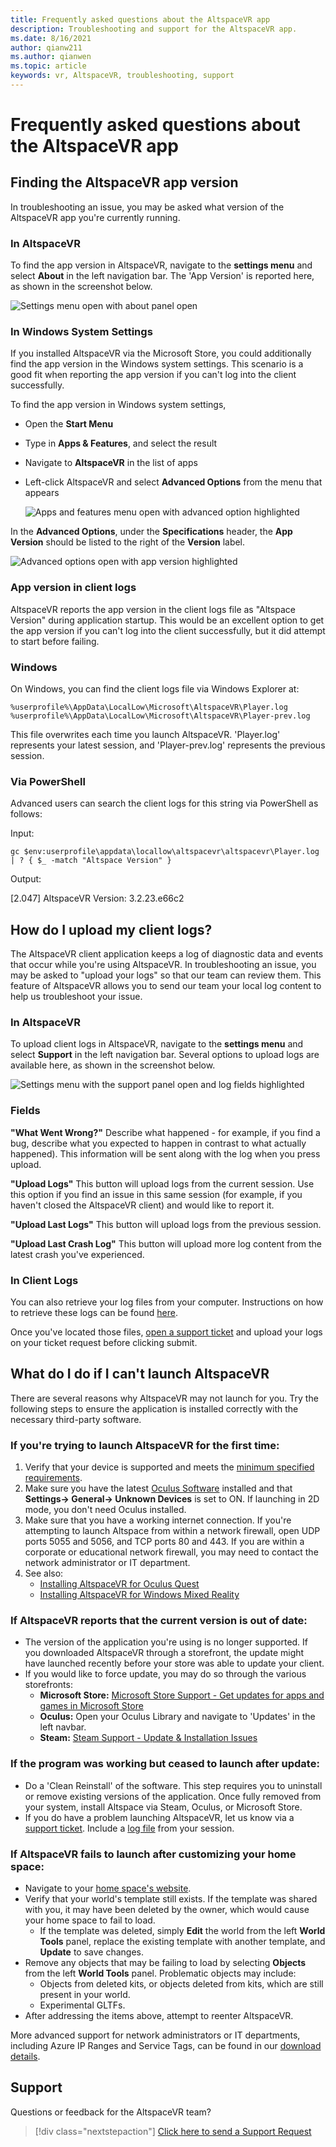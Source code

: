 ```yaml
---
title: Frequently asked questions about the AltspaceVR app
description: Troubleshooting and support for the AltspaceVR app.
ms.date: 8/16/2021
author: qianw211    
ms.author: qianwen
ms.topic: article
keywords: vr, AltspaceVR, troubleshooting, support
---
```


# Frequently asked questions about the AltspaceVR app

## Finding the AltspaceVR app version

In troubleshooting an issue, you may be asked what version of the AltspaceVR app you're currently running.

### In AltspaceVR

To find the app version in AltspaceVR, navigate to the **settings menu** and select **About** in the left navigation bar. The 'App Version' is reported here, as shown in the screenshot below.

![Settings menu open with about panel open](images/app-version-img-01.png)

### In Windows System Settings

If you installed AltspaceVR via the Microsoft Store, you could additionally find the app version in the Windows system settings. This scenario is a good fit when reporting the app version if you can't log into the client successfully.

To find the app version in Windows system settings, 

* Open the **Start Menu** 
* Type in **Apps & Features**, and select the result 
* Navigate to **AltspaceVR** in the list of apps 
* Left-click AltspaceVR and select **Advanced Options** from the menu that appears

    ![Apps and features menu open with advanced option highlighted](images/app-version-img-02.png)

In the **Advanced Options**, under the **Specifications** header, the **App Version** should be listed to the right of the **Version** label.

![Advanced options open with app version highlighted](images/app-version-img-03.png)

### App version in client logs

AltspaceVR reports the app version in the client logs file as "Altspace Version" during application startup. This would be an excellent option to get the app version if you can't log into the client successfully, but it did attempt to start before failing.

### Windows

On Windows, you can find the client logs file via Windows Explorer at:

```
%userprofile%\AppData\LocalLow\Microsoft\AltspaceVR\Player.log
%userprofile%\AppData\LocalLow\Microsoft\AltspaceVR\Player-prev.log
```

This file overwrites each time you launch AltspaceVR. 'Player.log' represents your latest session, and 'Player-prev.log' represents the previous session.

### Via PowerShell

Advanced users can search the client logs for this string via PowerShell as follows:

Input:

```
gc $env:userprofile\appdata\locallow\altspacevr\altspacevr\Player.log | ? { $_ -match "Altspace Version" }
```

Output:

[2.047] AltspaceVR Version: 3.2.23.e66c2

## How do I upload my client logs?

The AltspaceVR client application keeps a log of diagnostic data and events that occur while you're using AltspaceVR. In troubleshooting an issue, you may be asked to "upload your logs" so that our team can review them. This feature of AltspaceVR allows you to send our team your local log content to help us troubleshoot your issue.

### In AltspaceVR

To upload client logs in AltspaceVR, navigate to the **settings menu** and select **Support** in the left navigation bar. Several options to upload logs are available here, as shown in the screenshot below.

![Settings menu with the support panel open and log fields highlighted](images/help-altvr-uploadlogs.png)

### Fields

**"What Went Wrong?"**
Describe what happened - for example, if you find a bug, describe what you expected to happen in contrast to what actually happened). This information will be sent along with the log when you press upload.

**"Upload Logs"**
This button will upload logs from the current session. Use this option if you find an issue in this same session (for example, if you haven't closed the AltspaceVR client) and would like to report it.

**"Upload Last Logs"**
This button will upload logs from the previous session.

**"Upload Last Crash Log"**
This button will upload more log content from the latest crash you've experienced.

### In Client Logs

You can also retrieve your log files from your computer. Instructions on how to retrieve these logs can be found [here](#app-version-in-client-logs).

Once you've located those files, [open a support ticket](https://altvr.com/support) and upload your logs on your ticket request before clicking submit.

## What do I do if I can't launch AltspaceVR

There are several reasons why AltspaceVR may not launch for you. Try the following steps to ensure the application is installed correctly with the necessary third-party software.

### If you're trying to launch AltspaceVR for the first time:

1. Verify that your device is supported and meets the [minimum specified requirements](../getting-started/system-requirements.md).
2. Make sure you have the latest [Oculus Software](https://www.oculus.com/setup) installed and that **Settings-> General-> Unknown Devices** is set to ON. If launching in 2D mode, you don't need Oculus installed.
3. Make sure that you have a working internet connection. If you're attempting to launch Altspace from within a network firewall, open UDP ports 5055 and 5056, and TCP ports 80 and 443. If you are within a corporate or educational network firewall, you may need to contact the network administrator or IT department.
4. See also:
    * [Installing AltspaceVR for Oculus Quest](../getting-started/oculus-installation.md)
    * [Installing AltspaceVR for Windows Mixed Reality](../getting-started/wmr-installation.md)

### If AltspaceVR reports that the current version is out of date:

* The version of the application you're using is no longer supported. If you downloaded AltspaceVR through a storefront, the update might have launched recently before your store was able to update your client.
* If you would like to force update, you may do so through the various storefronts:
    * **Microsoft Store:** [Microsoft Store Support - Get updates for apps and games in Microsoft Store](https://support.microsoft.com/account-billing/get-updates-for-apps-and-games-in-microsoft-store-a1fe19c0-532d-ec47-7035-d1c5a1dd464f)
    * **Oculus:** Open your Oculus Library and navigate to 'Updates' in the left navbar.
    * **Steam:** [Steam Support - Update & Installation Issues](https://support.steampowered.com/kb_article.php?ref=2274-IFLV-5334)

### If the program was working but ceased to launch after update:

* Do a 'Clean Reinstall' of the software. This step requires you to uninstall or remove existing versions of the application. Once fully removed from your system, install Altspace via Steam, Oculus, or Microsoft Store.
* If you do have a problem launching AltspaceVR, let us know via a [support ticket](https://altvr.com/support). Include a [log file](altspacevr-app-faq.md#how-do-i-upload-my-client-logs) from your session.

### If AltspaceVR fails to launch after customizing your home space:

* Navigate to your [home space's website](https://account.altvr.com/users/sign_in).
* Verify that your world's template still exists. If the template was shared with you, it may have been deleted by the owner, which would cause your home space to fail to load.
    * If the template was deleted, simply **Edit** the world from the left **World Tools** panel, replace the existing template with another template, and **Update** to save changes.
* Remove any objects that may be failing to load by selecting **Objects** from the left **World Tools** panel. Problematic objects may include:
    * Objects from deleted kits, or objects deleted from kits, which are still present in your world.
    * Experimental GLTFs.
* After addressing the items above, attempt to reenter AltspaceVR.

More advanced support for network administrators or IT departments, including Azure IP Ranges and Service Tags, can be found in our [download details](https://www.microsoft.com/en-us/download/details.aspx?id=56519).

## Support

Questions or feedback for the AltspaceVR team? 

> [!div class="nextstepaction"]
> [Click here to send a Support Request](https://altvr.com/support)